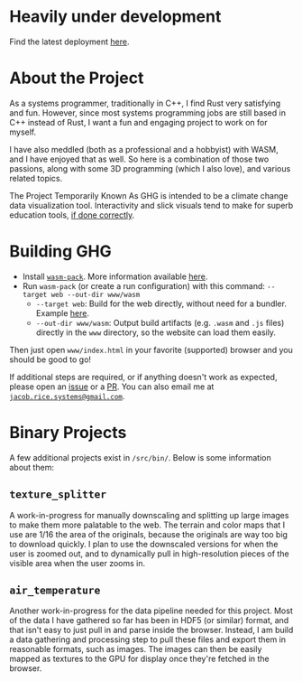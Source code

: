 # Heavily under development

Find the latest deployment [here](https://asaaj.github.io/ghg/).

# About the Project

As a systems programmer, traditionally in C++, I find Rust very satisfying and fun.
However, since most systems programming jobs are still based in C++ instead of Rust, I want a fun and engaging project to work on for myself.

I have also meddled (both as a professional and a hobbyist) with WASM, and I have enjoyed that as well.
So here is a combination of those two passions, along with some 3D programming (which I also love), and various related topics.

The Project Temporarily Known As GHG is intended to be a climate change data visualization tool.
Interactivity and slick visuals tend to make for superb education tools, [if done correctly](https://eater.net/quaternions).

# Building GHG

- Install [`wasm-pack`](https://rustwasm.github.io/wasm-pack/installer/). More information available [here](https://github.com/rustwasm/wasm-pack).
- Run `wasm-pack` (or create a run configuration) with this command: `--target web --out-dir www/wasm`
  - `--target web`: Build for the web directly, without need for a bundler. Example [here](https://rustwasm.github.io/docs/wasm-bindgen/examples/without-a-bundler.html).
  - `--out-dir www/wasm`: Output build artifacts (e.g. `.wasm` and `.js` files) directly in the `www` directory, so the website can load them easily.

Then just open `www/index.html` in your favorite (supported) browser and you should be good to go!

If additional steps are required, or if anything doesn't work as expected, please open an [issue](https://github.com/asaaj/ghg/issues/new/choose) or a [PR](https://github.com/asaaj/ghg/compare).
You can also email me at [`jacob.rice.systems@gmail.com`](mailto:jacob.rice.systems@gmail.com).

# Binary Projects

A few additional projects exist in `/src/bin/`. Below is some information about them:

## `texture_splitter`

A work-in-progress for manually downscaling and splitting up large images to make them more palatable to the web.
The terrain and color maps that I use are 1/16 the area of the originals, because the originals are way too big to download quickly.
I plan to use the downscaled versions for when the user is zoomed out, and to dynamically pull in high-resolution pieces of the visible area when the user zooms in.

## `air_temperature`

Another work-in-progress for the data pipeline needed for this project.
Most of the data I have gathered so far has been in HDF5 (or similar) format, and that isn't easy to just pull in and parse inside the browser.
Instead, I am build a data gathering and processing step to pull these files and export them in reasonable formats, such as images.
The images can then be easily mapped as textures to the GPU for display once they're fetched in the browser.
